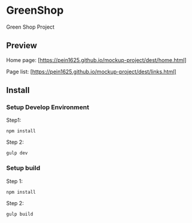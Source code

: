 # GreenShop
Green Shop Project

## Preview
Home page: [https://pein1625.github.io/mockup-project/dest/home.html]

Page list: [https://pein1625.github.io/mockup-project/dest/links.html]

## Install
### Setup Develop Environment
Step1:
```
npm install
```

Step 2:
```
gulp dev
```

### Setup build
Step 1:
```
npm install
```

Step 2:
```
gulp build
```
